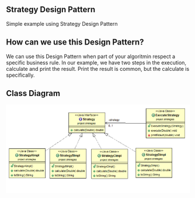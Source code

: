 ## Strategy Design Pattern
Simple example using Strategy Design Pattern

## How can we use this Design Pattern?
We can use this Design Pattern when part of your algoritmin respect a specific business rule. In our example, we have two steps in the execution, calculate and print the result. Print the result is common, but the calculate is specifically.

## Class Diagram
![My image](https://github.com/augustocolombelli/design-pattern-strategy/blob/master/ClassDiagram.png)

